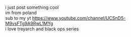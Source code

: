i just post something cool
<br>
im from poland
<br>
sub to my yt https://www.youtube.com/channel/UCSnD5-M9vsFTg9A9RwL1MYg
<br>
i love treyarch and black ops series
